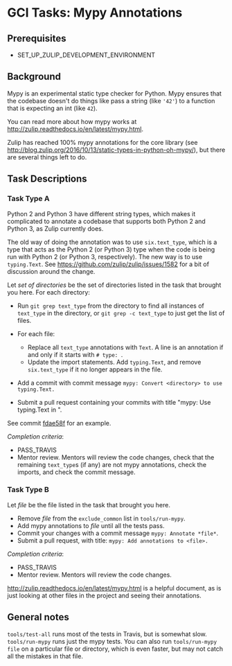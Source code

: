 # GCI Tasks: Mypy Annotations

## Prerequisites

* SET_UP_ZULIP_DEVELOPMENT_ENVIRONMENT

## Background

Mypy is an experimental static type checker for Python. Mypy ensures that
the codebase doesn't do things like pass a string (like `'42'`) to a function
that is expecting an int (like `42`).

You can read more about how mypy works at
http://zulip.readthedocs.io/en/latest/mypy.html.

Zulip has reached 100% mypy annotations for the core library (see
http://blog.zulip.org/2016/10/13/static-types-in-python-oh-mypy/), but there
are several things left to do.

## Task Descriptions

### Task Type A

Python 2 and Python 3 have different string types, which makes it
complicated to annotate a codebase that supports both Python 2 and Python 3,
as Zulip currently does.

The old way of doing the annotation was to use `six.text_type`, which is a
type that acts as the Python 2 (or Python 3) type when the code is being run
with Python 2 (or Python 3, respectively). The new way is to use
`typing.Text`. See https://github.com/zulip/zulip/issues/1582 for a bit of
discussion around the change.

Let *set of directories* be the set of directories listed in the task that
brought you here. For each directory:

* Run `git grep text_type` from the directory to find all instances of
  `text_type` in the directory, or `git grep -c text_type` to just get the
  list of files.
* For each file:
  * Replace all `text_type` annotations with `Text`. A line is an annotation
  if and only if it starts with `# type: `.
  * Update the import statements. Add `typing.Text`, and remove
    `six.text_type` if it no longer appears in the file.
* Add a commit with commit message `mypy: Convert <directory> to use typing.Text.`

* Submit a pull request containing your commits with
  title "mypy: Use typing.Text in <set of directories>".

See commit
[fdae58f](https://github.com/zulip/zulip/commit/fdae58f96b284b4153ff6b4fa4b07343647b85b2)
for an example.

*Completion criteria*:
* PASS_TRAVIS
* Mentor review. Mentors will review the code changes, check that the
  remaining `text_type`s (if any) are not mypy annotations, check the
  imports, and check the commit message.

### Task Type B

Let *file* be the file listed in the task that brought you here.
* Remove *file* from the `exclude_common` list in `tools/run-mypy`.
* Add mypy annotations to *file* until all the tests pass.
* Commit your changes with a commit message `mypy: Annotate *file*`.
* Submit a pull request, with title:
  `mypy: Add annotations to <file>.`

*Completion criteria*:
* PASS_TRAVIS
* Mentor review. Mentors will review the code changes.

http://zulip.readthedocs.io/en/latest/mypy.html is a helpful document, as is
just looking at other files in the project and seeing their annotations.

## General notes

`tools/test-all` runs most of the tests in Travis, but is somewhat slow.
`tools/run-mypy` runs just the mypy tests. You can also run
`tools/run-mypy file` on a particular file or directory, which is even faster,
but may not catch all the mistakes in that file.
